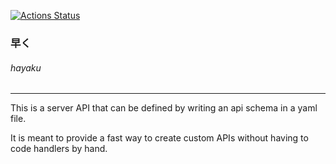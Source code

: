 [![Actions Status](https://github.com/WolvenSpirit/hayaku/workflows/Go/badge.svg)](https://github.com/WolvenSpirit/hayaku/actions)

### 早く 
###### hayaku
----------------

This is a server API that can be defined by writing an api schema in a yaml file.

It is meant to provide a fast way to create custom APIs without having to code handlers by hand.
